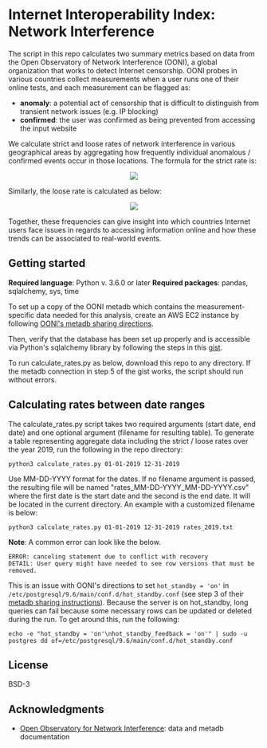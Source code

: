 # Internet Interoperability Index: Network Interference
The script in this repo calculates two summary metrics based on data from the Open Observatory of Network Interference (OONI), a global organization that works to detect Internet censorship. OONI probes in various countries collect measurements when a user runs one of their online tests, and each measurement can be flagged as:
- **anomaly**: a potential act of censorship that is difficult to distinguish from transient network issues (e.g. IP blocking)
- **confirmed**: the user was confirmed as being prevented from accessing the input website

We calculate strict and loose rates of network interference in various geographical areas by aggregating how frequently individual anomalous / confirmed events occur in those locations. The formula for the strict rate is:

<center><img src="https://render.githubusercontent.com/render/math?math=\frac{\text{number of confirmed events}}{\text{total number of events}}"></center>

Similarly, the loose rate is calculated as below:

<center><img src="https://render.githubusercontent.com/render/math?math=\frac{\text{number of confirmed events + number of anomalous events}}{\text{total number of events}}"></center>

Together, these frequencies can give insight into which countries Internet users face issues in regards to accessing information online and how these trends can be associated to real-world events.

## Getting started
**Required language**: Python v. 3.6.0 or later
**Required packages**: pandas, sqlalchemy, sys, time

To set up a copy of the OONI metadb which contains the measurement-specific data needed for this analysis, create an AWS EC2 instance by following [OONI's metadb sharing directions](https://github.com/ooni/sysadmin/blob/master/docs/metadb-sharing.md).

Then, verify that the database has been set up properly and is accessible via Python's sqlalchemy library by following the steps in this [gist](https://gist.github.com/lilybhattacharjee5/5da4dee957dd2cb58962c9ffe466ce2e).

To run calculate\_rates.py as below, download this repo to any directory. If the metadb connection in step 5 of the gist works, the script should run without errors.

## Calculating rates between date ranges
The calculate\_rates.py script takes two required arguments (start date, end date) and one optional argument (filename for resulting table). To generate a table representing aggregate data including the strict / loose rates over the year 2019, run the following in the repo directory:

```
python3 calculate_rates.py 01-01-2019 12-31-2019
```

Use MM-DD-YYYY format for the dates. If no filename argument is passed, the resulting file will be named "rates\_MM-DD-YYYY\_MM-DD-YYYY.csv" where the first date is the start date and the second is the end date. It will be located in the current directory. An example with a customized filename is below:

```
python3 calculate_rates.py 01-01-2019 12-31-2019 rates_2019.txt
```

**Note**: A common error can look like the below.

```
ERROR: canceling statement due to conflict with recovery
DETAIL: User query might have needed to see row versions that must be removed.
```

This is an issue with OONI's directions to set `hot_standby = 'on'` in `/etc/postgresql/9.6/main/conf.d/hot_standby.conf` (see step 3 of their [metadb sharing instructions](https://github.com/ooni/sysadmin/blob/master/docs/metadb-sharing.md)). Because the server is on hot\_standby, long queries can fail because some necessary rows can be updated or deleted during the run. To get around this, run the following:

```
echo -e "hot_standby = 'on'\nhot_standby_feedback = 'on'" | sudo -u postgres dd of=/etc/postgresql/9.6/main/conf.d/hot_standby.conf
```

## License
BSD-3

## Acknowledgments
- [Open Observatory for Network Interference](https://ooni.org): data and metadb documentation
